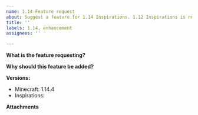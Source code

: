 ```yaml
---
name: 1.14 Feature request
about: Suggest a feature for 1.14 Inspirations. 1.12 Inspirations is no longer getting new features
title: ''
labels: 1.14, enhancement
assignees: ''

---
```


<!--Do not type between these brackets: <>, that text will not be shown in the final issue-->
**What is the feature requesting?**
<!--Describe the feature you would like in detail-->


**Why should this feature be added?**
<!-- Describe why you want this feature and why it fits in Inspirations.-->


**Versions:**
* Minecraft: 1.14.4
* Inspirations: 

**Attachments**
<!--Add any screenshots relevant to your issue-->
